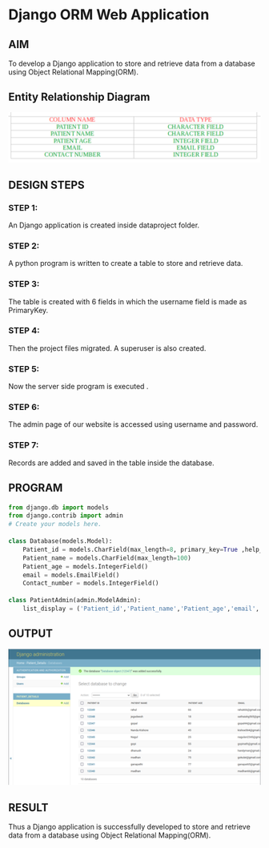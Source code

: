 # Django ORM Web Application

## AIM
To develop a Django application to store and retrieve data from a database using Object Relational Mapping(ORM).

## Entity Relationship Diagram
![output](./erpimage.png)
## DESIGN STEPS

### STEP 1:

An Django application is created inside dataproject folder.
### STEP 2:

A python program is written to create a table to store and retrieve data.
### STEP 3:

The table is created with 6 fields in which the username field is made as PrimaryKey.
### STEP 4:

Then the project files migrated. A superuser is also created.
### STEP 5:

Now the server side program is executed .
### STEP 6:

The admin page of our website is accessed using username and password.
### STEP 7:

Records are added and saved in the table inside the database.

## PROGRAM
```python
from django.db import models
from django.contrib import admin
# Create your models here.

class Database(models.Model):
    Patient_id = models.CharField(max_length=8, primary_key=True ,help_text="Your Patient id")
    Patient_name = models.CharField(max_length=100)
    Patient_age = models.IntegerField()
    email = models.EmailField()
    Contact_number = models.IntegerField()

class PatientAdmin(admin.ModelAdmin):
    list_display = ('Patient_id','Patient_name','Patient_age','email','Contact_number')
 ```   

## OUTPUT
![output](./djangopage.png)
## RESULT
Thus a Django application is successfully developed to store and retrieve data from a database using Object Relational Mapping(ORM).
